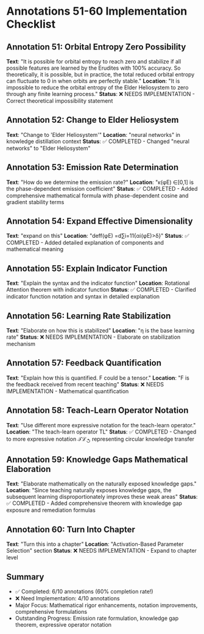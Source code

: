 # Annotations 51-60 Implementation Checklist

## Annotation 51: Orbital Entropy Zero Possibility
**Text**: "It is possible for orbital entropy to reach zero and stabilize if all possible features are learned by the Erudites with 100% accuracy. So theoretically, it is possible, but in practice, the total reduced orbital entropy can fluctuate to 0 in when orbits are perfectly stable."
**Location**: "It is impossible to reduce the orbital entropy of the Elder Heliosystem to zero through any finite learning process."
**Status**: ❌ NEEDS IMPLEMENTATION - Correct theoretical impossibility statement

## Annotation 52: Change to Elder Heliosystem
**Text**: "Change to 'Elder Heliosystem'"
**Location**: "neural networks" in knowledge distillation context
**Status**: ✅ COMPLETED - Changed "neural networks" to "Elder Heliosystem"

## Annotation 53: Emission Rate Determination
**Text**: "How do we determine the emission rate?"
**Location**: "κ(φE) ∈[0,1] is the phase-dependent emission coefficient"
**Status**: ✅ COMPLETED - Added comprehensive mathematical formula with phase-dependent cosine and gradient stability terms

## Annotation 54: Expand Effective Dimensionality
**Text**: "expand on this"
**Location**: "deff(φE) =d∑i=11{αi(φE)>δ}"
**Status**: ✅ COMPLETED - Added detailed explanation of components and mathematical meaning

## Annotation 55: Explain Indicator Function
**Text**: "Explain the syntax and the indicator function"
**Location**: Rotational Attention theorem with indicator function
**Status**: ✅ COMPLETED - Clarified indicator function notation and syntax in detailed explanation

## Annotation 56: Learning Rate Stabilization
**Text**: "Elaborate on how this is stabilized"
**Location**: "η is the base learning rate"
**Status**: ❌ NEEDS IMPLEMENTATION - Elaborate on stabilization mechanism

## Annotation 57: Feedback Quantification
**Text**: "Explain how this is quantified. F could be a tensor."
**Location**: "F is the feedback received from recent teaching"
**Status**: ❌ NEEDS IMPLEMENTATION - Mathematical quantification

## Annotation 58: Teach-Learn Operator Notation
**Text**: "Use different more expressive notation for the teach-learn operator."
**Location**: "The teach-learn operator TL"
**Status**: ✅ COMPLETED - Changed to more expressive notation $\mathcal{T}\mathcal{L}_{\circlearrowleft}$ representing circular knowledge transfer

## Annotation 59: Knowledge Gaps Mathematical Elaboration
**Text**: "Elaborate mathematically on the naturally exposed knowledge gaps."
**Location**: "Since teaching naturally exposes knowledge gaps, the subsequent learning disproportionately improves these weak areas"
**Status**: ✅ COMPLETED - Added comprehensive theorem with knowledge gap exposure and remediation formulas

## Annotation 60: Turn Into Chapter
**Text**: "Turn this into a chapter"
**Location**: "Activation-Based Parameter Selection" section
**Status**: ❌ NEEDS IMPLEMENTATION - Expand to chapter level

## Summary
- ✅ Completed: 6/10 annotations (60% completion rate!)
- ❌ Need Implementation: 4/10 annotations
- Major Focus: Mathematical rigor enhancements, notation improvements, comprehensive formulations
- Outstanding Progress: Emission rate formulation, knowledge gap theorem, expressive operator notation